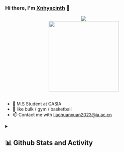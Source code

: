 ### Hi there, I'm [Xnhyacinth](https://xnhyacinth.github.io/) 👋
<div align="center">

  <!-- dynamic typing effect 动态打字效果 -->
  <div>
    <a href="https://blog.sunguoqi.com/">
      <img src="https://readme-typing-svg.demolab.com?font=Fira+Code&pause=1000&width=435&lines=print(%22Hello%2C%20World%22);Good Luck Today!&center=true&size=27" />
    </a>
  </div>
  
<!-- knock code pictures 敲代码的图片 -->
  <picture>
    <source media="(prefers-color-scheme: dark)" srcset="https://cdn.jsdelivr.net/gh/sun0225SUN/sun0225SUN/assets/images/coding.gif" />
    <source media="(prefers-color-scheme: light)" srcset="https://cdn.jsdelivr.net/gh/sun0225SUN/sun0225SUN/assets/images/developer.svg" height="225px" />
    <img src="https://cdn.jsdelivr.net/gh/sun0225SUN/sun0225SUN/assets/images/coding.gif" />
  </picture>

  <div>&nbsp;</div>
<!--
  <table>
    <tr>
      <td><img src="https://cdn.jsdelivr.net/gh/Xnhyacinth/Xnhyacinth/github-metrics/followup.indepth.svg" alt="followup.indepth" /></td>
      <td><img src="https://cdn.jsdelivr.net/gh/Xnhyacinth/Xnhyacinth/github-metrics/repositories.pinned.svg" alt="repositories.pinned" /></td>
    </tr>
    <tr>
      <td><img src="https://cdn.jsdelivr.net/gh/Xnhyacinth/Xnhyacinth/github-metrics/wakatime.svg" alt="wakatime" /></td>
      <td><img src="https://cdn.jsdelivr.net/gh/Xnhyacinth/Xnhyacinth/github-metrics/habits.charts.svg" alt="habits.charts" /></td>
    </tr>
    <tr>
      <td><img src="https://cdn.jsdelivr.net/gh/Xnhyacinth/Xnhyacinth/github-metrics/isocalendar.fullyear.svg" alt="isocalendar.fullyear" /></td>
      <td><img src="https://cdn.jsdelivr.net/gh/Xnhyacinth/Xnhyacinth/github-metrics/calendar.full.svg" alt="calendar.full" /></td>
    </tr>
    <tr>
      <td><img src="https://cdn.jsdelivr.net/gh/Xnhyacinth/Xnhyacinth/github-metrics/activity.svg" alt="activity" /></td>
      <td><img src="https://cdn.jsdelivr.net/gh/Xnhyacinth/Xnhyacinth/github-metrics/stackoverflow.svg" alt="stackoverflow" /></td>
    </tr>
    <tr>
      <td><img src="https://cdn.jsdelivr.net/gh/Xnhyacinth/Xnhyacinth/github-metrics/stars.svg" alt="stars" /></td>
      <td><img src="https://cdn.jsdelivr.net/gh/Xnhyacinth/Xnhyacinth/github-metrics/stargazers.chartist.svg" alt="stargazers.chartist" /></td>
    </tr>
  </table>
  -->
</div>

<!--
**Xnhyacinth/Xnhyacinth** is a ✨ _special_ ✨ repository because its `README.md` (this file) appears on your GitHub profile.

Here are some ideas to get you started:

- 🔭 I’m currently working on ...
- 🌱 I’m currently learning ...
- 👯 I’m looking to collaborate on ...
- 🤔 I’m looking for help with ...
- 💬 Ask me about ...
- 📫 How to reach me: ...
- 😄 Pronouns: ...
- ⚡ Fun fact: ...
### Yoo, I'm Huanxuan Liao 👋
[![GitHub](https://img.shields.io/badge/dynamic/json?logo=github&label=GitHub&labelColor=495867&color=495867&query=%24.data.totalSubs&url=https%3A%2F%2Fapi.spencerwoo.com%2Fsubstats%2F%3Fsource%3Dgithub%26queryKey%3Dhayschan&style=flat-square)](https://github.com/Xnhyacinth)
-->

- 🍻 M.S Student at CASIA
- 🏃 like bulk / gym / basketball
- 📫 Contact me with liaohuanxuan2023@ia.ac.cn

<details> 
  <summary><h2>📊 Github Stats and Activity</h2></summary>
  
  <h3>💻 GitHub Profile Stats</h3>

  <!-- https://github.com/anuraghazra/github-readme-stats -->

  <a href="https://github.com/anuraghazra/github-readme-stats"><img alt="Xnhyacinth's Github Stats" src="https://denvercoder1-github-readme-stats.vercel.app/api/?username=Xnhyacinth&show_icons=true&include_all_commits=true&count_private=true&theme=react&hide_border=true&bg_color=1F222E&title_color=F85D7F&icon_color=F8D866" height="192px"/></a>
  <a href="https://github.com/anuraghazra/github-readme-stats"><img alt="Xnhyacinth's Top Languages" src="https://denvercoder1-github-readme-stats.vercel.app/api/top-langs/?username=Xnhyacinth&langs_count=8&layout=compact&theme=react&hide_border=true&bg_color=1F222E&title_color=F85D7F&icon_color=F8D866&hide=Jupyter%20Notebook,Roff" height="192px"/></a>
  <br/>

  <b>Note:</b> Top languages is only a metric of the languages my public code consists of and doesn't reflect experience or skill level.

  <!-- https://github.com/ashutosh00710/github-readme-activity-graph -->
  
  <a href="https://github.com/ashutosh00710/github-readme-activity-graph"><img alt="Xnhyacinth's Activity Graph" src="https://github-readme-activity-graph.vercel.app/graph/?username=Xnhyacinth&bg_color=1F222E&color=F8D866&line=F85D7F&point=FFFFFF&hide_border=true" /></a>

  ### :zap: Recent Activity

  <!--START_SECTION:activity-->
1. ❌ Closed PR [#358](https://github.com/wangxinleo/wechat-public-account-push/pull/358) in [wangxinleo/wechat-public-account-push](https://github.com/wangxinleo/wechat-public-account-push)
2. 💪 Opened PR [#358](https://github.com/wangxinleo/wechat-public-account-push/pull/358) in [wangxinleo/wechat-public-account-push](https://github.com/wangxinleo/wechat-public-account-push)
3. 🗣 Commented on [#24056](https://github.com/huggingface/transformers/issues/24056#issuecomment-1869949034) in [huggingface/transformers](https://github.com/huggingface/transformers)
4. 🗣 Commented on [#19096](https://github.com/Lightning-AI/pytorch-lightning/issues/19096#issuecomment-1853673028) in [Lightning-AI/pytorch-lightning](https://github.com/Lightning-AI/pytorch-lightning)
5. 🗣 Commented on [#1960](https://github.com/microsoft/DeepSpeed/issues/1960#issuecomment-1853671032) in [microsoft/DeepSpeed](https://github.com/microsoft/DeepSpeed)
  <!--END_SECTION:activity-->


  

